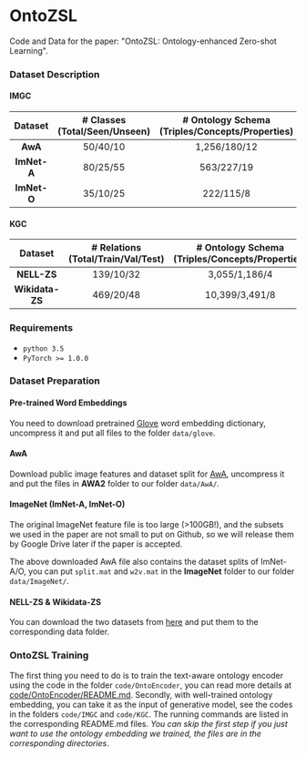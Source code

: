 # OntoZSL

Code and Data for the paper: "OntoZSL: Ontology-enhanced Zero-shot Learning".

### Dataset Description

#### IMGC
|Dataset| # Classes (Total/Seen/Unseen) | # Ontology Schema (Triples/Concepts/Properties) |  
|:------:|:------:|:------:| 
|**AwA**|50/40/10| 1,256/180/12| 
|**ImNet-A**|80/25/55|563/227/19| 
|**ImNet-O**|35/10/25|222/115/8| 

#### KGC
|Dataset| # Relations (Total/Train/Val/Test) | # Ontology Schema (Triples/Concepts/Properties) |
|:------:|:------:|:------:|
|**NELL-ZS**|139/10/32| 3,055/1,186/4|
|**Wikidata-ZS**|469/20/48|10,399/3,491/8|


### Requirements
- `python 3.5`
- `PyTorch >= 1.0.0`

### Dataset Preparation

#### Pre-trained Word Embeddings
You need to download pretrained [Glove](http://nlp.stanford.edu/data/glove.6B.zip) word embedding dictionary, uncompress it and put all files to the folder `data/glove`.


#### AwA
Download public image features and dataset split for [AwA](http://datasets.d2.mpi-inf.mpg.de/xian/xlsa17.zip), uncompress it and put the files in **AWA2** folder to our folder `data/AwA/`.


#### ImageNet (ImNet-A, ImNet-O)

The original ImageNet feature file is too large (>100GB!), and the subsets we used in the paper are not small to put on Github, so we will release them by Google Drive later if the paper is accepted.

The above downloaded AwA file also contains the dataset splits of ImNet-A/O, you can put `split.mat` and `w2v.mat` in the **ImageNet** folder to our folder `data/ImageNet/`.


#### NELL-ZS & Wikidata-ZS
You can download the two datasets from [here](https://github.com/Panda0406/Zero-shot-knowledge-graph-relational-learning) and put them to the corresponding data folder.


### OntoZSL Training
The first thing you need to do is to train the text-aware ontology encoder using the code in the folder `code/OntoEncoder`, you can read more details at [code/OntoEncoder/README.md](/X_ZSL/README.md).
Secondly, with well-trained ontology embedding, you can take it as the input of generative model, see the codes in the folders `code/IMGC` and `code/KGC`. The running commands are listed in the corresponding README.md files.
*You can skip the first step if you just want to use the ontology embedding we trained, the files are in the corresponding directories*.